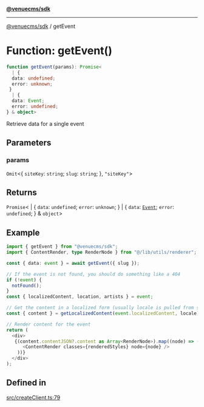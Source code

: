 [**@venuecms/sdk**](../Index.md)

***

[@venuecms/sdk](../Index.md) / getEvent

# Function: getEvent()

```ts
function getEvent(params): Promise<
  | {
  data: undefined;
  error: unknown;
 }
  | {
  data: Event;
  error: undefined;
} & object>
```

Retrieve data for a single event

## Parameters

### params

`Omit`\<\{
  `siteKey`: `string`;
  `slug`: `string`;
 \}, `"siteKey"`\>

## Returns

`Promise`\<
  \| \{
  `data`: `undefined`;
  `error`: `unknown`;
 \}
  \| \{
  `data`: [`Event`](../type-aliases/Event.md);
  `error`: `undefined`;
 \} & `object`\>

## Example

```typescript
import { getEvent } from "@venuecms/sdk";
import { ContentRender, type RenderNode } from "@/lib/utils/renderer";

const { data: event } = await getEvent({ slug });

// If the event is not found, you should do something like a 404
if (!event) {
  notFound();
}
const { localizedContent, location, artists } = event;

// Get the content in a localized form (usually locale is pulled from somewhere like your url params)
const { content } = getLocalizedContent(event.localizedContent, locale);

// Render content for the event
return (
  <div>
   {(content.contentJSON?.content as Array<RenderNode>).map((node) => (
      <ContentRender classes={renderedStyles} node={node} />
    ))}
  </div>
);
```

## Defined in

[src/createClient.ts:79](https://github.com/venuecms/sdk/blob/2faabdda7b7d9b2854d4c3073cb04e69d28f92c8/src/createClient.ts#L79)
